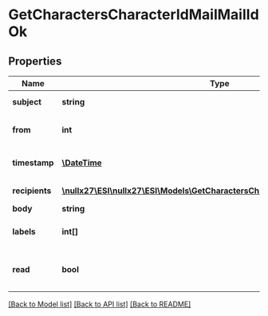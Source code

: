 # GetCharactersCharacterIdMailMailIdOk

## Properties
Name | Type | Description | Notes
------------ | ------------- | ------------- | -------------
**subject** | **string** | Mail subject | [optional] 
**from** | **int** | From whom the mail was sent | [optional] 
**timestamp** | [**\DateTime**](\DateTime.md) | When the mail was sent | [optional] 
**recipients** | [**\nullx27\ESI\nullx27\ESI\Models\GetCharactersCharacterIdMailMailIdRecipient[]**](GetCharactersCharacterIdMailMailIdRecipient.md) | Recipients of the mail | [optional] 
**body** | **string** | Mail&#39;s body | [optional] 
**labels** | **int[]** | Labels attached to the mail | [optional] 
**read** | **bool** | Whether the mail is flagged as read | [optional] 

[[Back to Model list]](../README.md#documentation-for-models) [[Back to API list]](../README.md#documentation-for-api-endpoints) [[Back to README]](../README.md)



